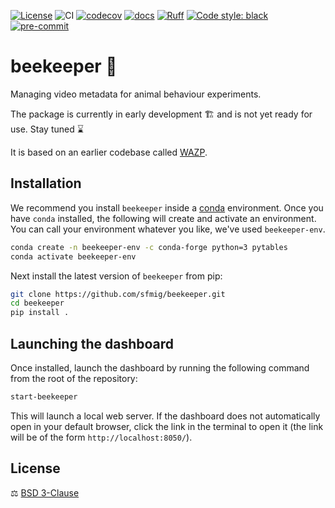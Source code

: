[![License](https://img.shields.io/badge/License-BSD_3--Clause-orange.svg)](https://opensource.org/licenses/BSD-3-Clause)
![CI](https://img.shields.io/github/actions/workflow/status/SainsburyWellcomeCentre/beekeeper/test_and_deploy.yml?label=CI)
[![codecov](https://codecov.io/gh/SainsburyWellcomeCentre/beekeeper/branch/main/graph/badge.svg?token=DYQB8EHTJB)](https://codecov.io/gh/SainsburyWellcomeCentre/beekeeper)
[![docs](https://img.shields.io/website?down_color=red&down_message=down&label=docs&up_color=brightgreen&up_message=up&url=https%3A%2F%2Fsainsburywellcomecentre.github.io%2Fbeekeeper%2F)](https://sainsburywellcomecentre.github.io/beekeeper/)
[![Ruff](https://img.shields.io/endpoint?url=https://raw.githubusercontent.com/charliermarsh/ruff/main/assets/badge/v0.json)](https://github.com/charliermarsh/ruff)
[![Code style: black](https://img.shields.io/badge/code%20style-black-000000.svg)](https://github.com/python/black)
[![pre-commit](https://img.shields.io/badge/pre--commit-enabled-brightgreen?logo=pre-commit&logoColor=white)](https://github.com/pre-commit/pre-commit)

# beekeeper 🐝
Managing video metadata for animal behaviour experiments.

<!-- ## Overview

beekeeper is a dashboard built with [Dash-Plotly](https://dash.plotly.com/) for analysing animal tracking data. It can display pose estimation output from [DeepLabCut](https://github.com/DeepLabCut/DeepLabCut). -->

The package is currently in early development 🏗️ and is not yet ready for use. Stay tuned ⌛

It is based on an earlier codebase called [WAZP](https://sainsburywellcomecentre.github.io/WAZP/).

## Installation

We recommend you install `beekeeper` inside a [conda](https://docs.conda.io/en/latest/) environment.
Once you have `conda` installed, the following will create and activate an environment. You can call your environment whatever you like, we've used `beekeeper-env`.

```sh
conda create -n beekeeper-env -c conda-forge python=3 pytables
conda activate beekeeper-env
```

Next install the latest version of `beekeeper` from pip:

```sh
git clone https://github.com/sfmig/beekeeper.git
cd beekeeper
pip install .
```

## Launching the dashboard

Once installed, launch the dashboard by running the following command from the root of the repository:

```sh
start-beekeeper
```
This will launch a local web server. If the dashboard does not automatically open in your default browser, click the link in the terminal to open it (the link will be of the form `http://localhost:8050/`).

## License

⚖️ [BSD 3-Clause](https://opensource.org/licenses/BSD-3-Clause)
